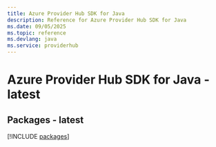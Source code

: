 ```yaml
---
title: Azure Provider Hub SDK for Java
description: Reference for Azure Provider Hub SDK for Java
ms.date: 09/05/2025
ms.topic: reference
ms.devlang: java
ms.service: providerhub
---
```

# Azure Provider Hub SDK for Java - latest
## Packages - latest
[!INCLUDE [packages](provider-hub-index.md)]